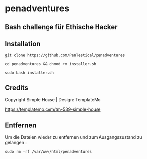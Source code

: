 # penadventures

## Bash challenge für Ethische Hacker

## Installation

```git clone https://github.com/PenTestical/penadventures``` 

```cd penadventures && chmod +x installer.sh``` 

```sudo bash installer.sh```

## Credits

Copyright Simple House | Design: TemplateMo

https://templatemo.com/tm-539-simple-house

## Entfernen

Um die Dateien wieder zu entfernen und zum Ausgangszustand zu gelangen :

```sudo rm -rf /var/www/html/penadventures``` 

